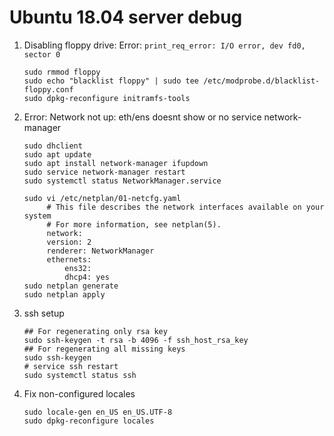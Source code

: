 # Ubuntu 18.04 server debug

1. Disabling floppy drive: Error: `print_req_error: I/O error, dev fd0, sector 0`

   ```shell
   sudo rmmod floppy
   sudo echo "blacklist floppy" | sudo tee /etc/modprobe.d/blacklist-floppy.conf
   sudo dpkg-reconfigure initramfs-tools
   ```

2. Error: Network not up: eth/ens doesnt show or no service network-manager

   ```shell
   sudo dhclient
   sudo apt update
   sudo apt install network-manager ifupdown
   sudo service network-manager restart
   sudo systemctl status NetworkManager.service

   sudo vi /etc/netplan/01-netcfg.yaml
        # This file describes the network interfaces available on your system
        # For more information, see netplan(5).
        network:
        version: 2
        renderer: NetworkManager
        ethernets:
            ens32:
            dhcp4: yes
   sudo netplan generate
   sudo netplan apply
   ```

3. ssh setup

   ```shell
   ## For regenerating only rsa key
   sudo ssh-keygen -t rsa -b 4096 -f ssh_host_rsa_key
   ## For regenerating all missing keys
   sudo ssh-keygen
   # service ssh restart
   sudo systemctl status ssh
   ```

4. Fix non-configured locales

   ```shell
   sudo locale-gen en_US en_US.UTF-8
   sudo dpkg-reconfigure locales
   ```
